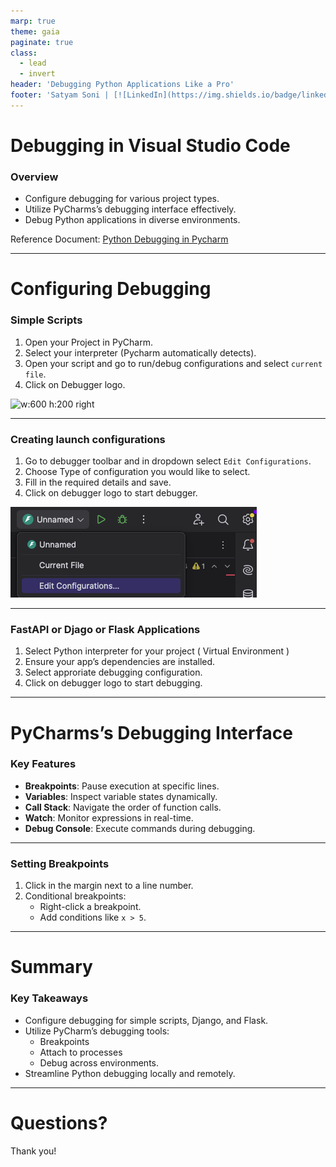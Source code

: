 ```yaml
---
marp: true
theme: gaia
paginate: true
class:
  - lead
  - invert
header: 'Debugging Python Applications Like a Pro'
footer: 'Satyam Soni | [![LinkedIn](https://img.shields.io/badge/linkedin-%230077B5.svg?style=for-the-badge&logo=linkedin&logoColor=white)](https://www.linkedin.com/in/-satyamsoni/)'
---
```

<style>
section {
   font-size: 27px;
}
</style>

# Debugging in Visual Studio Code

### Overview
- Configure debugging for various project types.
- Utilize PyCharms’s debugging interface effectively.
- Debug Python applications in diverse environments.

Reference Document: [Python Debugging in Pycharm](https://www.jetbrains.com/pycharm/features/debugger.html)

---

# Configuring Debugging

### Simple Scripts
1. Open your Project in PyCharm.
2. Select your interpreter (Pycharm automatically detects).
2. Open your script and go to run/debug configurations and select `current file`.
3. Click on Debugger logo.

![w:600 h:200 right](https://www.jetbrains.com/pycharm/features/screenshots/debugger.png)

---

### Creating launch configurations

1. Go to debugger toolbar and in dropdown select `Edit Configurations`.
2. Choose Type of configuration you would like to select.
3. Fill in the required details and save.
4. Click on debugger logo to start debugger.

![imgae](./images/image.png)

---

### FastAPI or Djago or Flask Applications

1. Select Python interpreter for your project ( Virtual Environment )
2. Ensure your app’s dependencies are installed.
3. Select approriate debugging configuration.
4. Click on debugger logo to start debugging.

---

# PyCharms’s Debugging Interface

### Key Features
- **Breakpoints**: Pause execution at specific lines.
- **Variables**: Inspect variable states dynamically.
- **Call Stack**: Navigate the order of function calls.
- **Watch**: Monitor expressions in real-time.
- **Debug Console**: Execute commands during debugging.

---

### Setting Breakpoints
1. Click in the margin next to a line number.
2. Conditional breakpoints:
   - Right-click a breakpoint.
   - Add conditions like `x > 5`.

---


# Summary

### Key Takeaways
- Configure debugging for simple scripts, Django, and Flask.
- Utilize PyCharm’s debugging tools:
  - Breakpoints
  - Attach to processes
  - Debug across environments.
- Streamline Python debugging locally and remotely.

---

# Questions?

Thank you!
